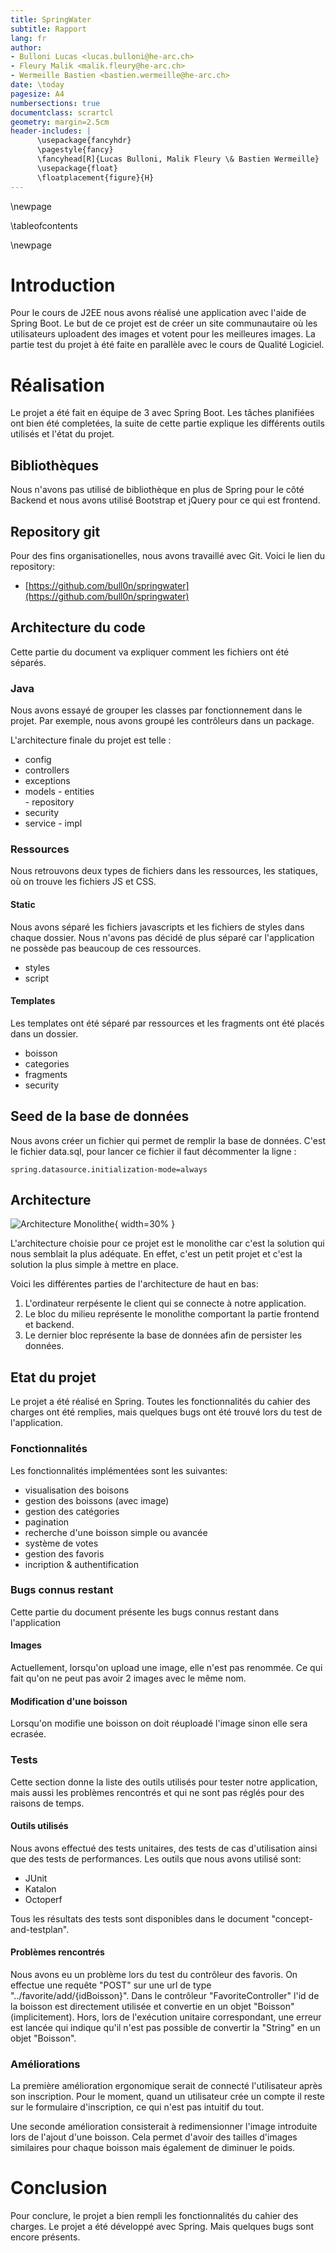 ```yaml
---
title: SpringWater
subtitle: Rapport
lang: fr
author:
- Bulloni Lucas <lucas.bulloni@he-arc.ch>
- Fleury Malik <malik.fleury@he-arc.ch>
- Wermeille Bastien <bastien.wermeille@he-arc.ch>
date: \today
pagesize: A4
numbersections: true
documentclass: scrartcl
geometry: margin=2.5cm
header-includes: |
      \usepackage{fancyhdr}
      \pagestyle{fancy}
      \fancyhead[R]{Lucas Bulloni, Malik Fleury \& Bastien Wermeille}
      \usepackage{float}
      \floatplacement{figure}{H}
---
```


\newpage

\tableofcontents

\newpage

# Introduction

Pour le cours de J2EE nous avons réalisé une application avec l'aide de Spring Boot. Le but de ce projet est de créer un site communautaire où les utilisateurs  uploadent des images et votent pour les meilleures images. La partie test du projet à été faite en parallèle avec le cours de Qualité Logiciel.

# Réalisation

Le projet a été fait en équipe de 3 avec Spring Boot. Les tâches planifiées ont bien été completées, la suite de cette partie explique les différents outils utilisés et l'état du projet.

## Bibliothèques

Nous n'avons pas utilisé de bibliothèque en plus de Spring pour le côté Backend et nous avons utilisé Bootstrap et jQuery pour ce qui est frontend.

## Repository git

Pour des fins organisationelles, nous avons travaillé avec Git. Voici le lien du repository:

- [https://github.com/bull0n/springwater](https://github.com/bull0n/springwater)

## Architecture du code

Cette partie du document va expliquer comment les fichiers ont été séparés.

### Java
Nous avons essayé de grouper les classes par fonctionnement dans le projet. Par exemple, nous avons groupé les contrôleurs dans un package.


L'architecture finale du projet est telle :

- config
- controllers
- exceptions
- models
      - entities  
      - repository
- security
- service
      - impl

### Ressources

Nous retrouvons deux types de fichiers dans les ressources, les statiques, où on trouve les fichiers JS et CSS.

#### Static

Nous avons séparé les fichiers javascripts et les fichiers de styles dans chaque dossier. Nous n'avons pas décidé de plus séparé car l'application ne possède pas beaucoup de ces ressources.

- styles
- script

#### Templates

Les templates ont été séparé par ressources et les fragments ont été placés dans un dossier.

- boisson
- categories
- fragments
- security

## Seed de la base de données

Nous avons créer un fichier qui permet de remplir la base de données. C'est le fichier data.sql, pour lancer ce fichier il faut décommenter la ligne :

```
spring.datasource.initialization-mode=always
```
## Architecture

![Architecture Monolithe](monolithe.jpg){ width=30% }

L'architecture choisie pour ce projet est le monolithe car c'est la solution qui nous semblait la plus adéquate. En effet, c'est un petit projet et c'est la solution la plus simple à mettre en place.

Voici les différentes parties de l'architecture de haut en bas:

1. L'ordinateur rerpésente le client qui se connecte à notre application.
1. Le bloc du milieu représente le monolithe comportant la partie frontend et backend.
1. Le dernier bloc représente la base de données afin de persister les données.

## Etat du projet

Le projet a été réalisé en Spring. Toutes les fonctionnalités du cahier des charges ont été remplies, mais quelques bugs ont été trouvé lors du test de l'application.

### Fonctionnalités

Les fonctionnalités implémentées sont les suivantes:

- visualisation des boisons
- gestion des boissons (avec image)
- gestion des catégories
- pagination
- recherche d'une boisson simple ou avancée
- système de votes
- gestion des favoris
- incription & authentification

### Bugs connus restant

Cette partie du document présente les bugs connus restant dans l'application

#### Images

Actuellement, lorsqu'on upload une image, elle n'est pas renommée. Ce qui fait qu'on ne peut pas avoir 2 images avec le même nom.

#### Modification d'une boisson

Lorsqu'on modifie une boisson on doit réuploadé l'image sinon elle sera ecrasée.

### Tests

Cette section donne la liste des outils utilisés pour tester notre application, mais aussi les problèmes rencontrés et qui ne sont pas réglés pour des raisons de temps.

#### Outils utilisés

Nous avons effectué des tests unitaires, des tests de cas d'utilisation ainsi que des tests de performances. Les outils que nous avons utilisé sont:

 - JUnit
 - Katalon
 - Octoperf

 Tous les résultats des tests sont disponibles dans le document "concept-and-testplan".

#### Problèmes rencontrés

Nous avons eu un problème lors du test du contrôleur des favoris. On effectue une requête "POST" sur une url de type "../favorite/add/{idBoisson}". Dans le contrôleur "FavoriteController" l'id de la boisson est directement utilisée et convertie en un objet "Boisson" (implicitement). Hors, lors de l'exécution unitaire correspondant, une erreur est lancée qui indique qu'il n'est pas possible de convertir la "String" en un objet "Boisson".

### Améliorations

La première amélioration ergonomique serait de connecté l'utilisateur après son inscription. Pour le moment, quand un utilisateur crée un compte il reste sur le formulaire d'inscription, ce qui n'est pas intuitif du tout.

Une seconde amélioration consisterait à redimensionner l'image introduite lors de l'ajout d'une boisson. Cela permet d'avoir des tailles d'images similaires pour chaque boisson mais également de diminuer le poids.

# Conclusion

Pour conclure, le projet a bien rempli les fonctionnalités du cahier des charges. Le projet a été développé avec Spring. Mais quelques bugs sont encore présents.